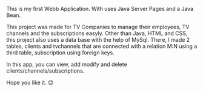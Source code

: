 This is my first Webb Application. With uses Java Server Pages and a Java Bean.

This project was made for TV Companies to manage their employees, TV channels and the subscriptions easyly. Other than Java, HTML and CSS, this project also uses a data base with the help of MySql.
There, I made 2 tables, clients and tvchannels that are connected with a relation M:N using a third table, subscription using foreign keys.

In this app, you can view, add modify and delete clients/channels/subscriptions.

Hope you like it. 😊
